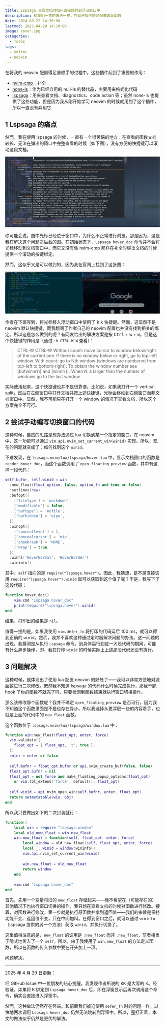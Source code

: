```yaml
---
title: Lspsaga 查看文档时如何直接跳转到浮动窗口中
description: 和我们一贯的做法一样，在调用插件的时候魔改源函数
date: 2024-08-22 14:30:00
lastmod: 2025-04-29 14:30:00
image: cover.jpg
categories:
  - Tools
tags:
  - editor
  - neovim
---
```


在将我的 neovim 配置得足够顺手的过程中，这些插件起到了重要的作用：

- [nvim-cmp](https://github.com/hrsh7th/nvim-cmp)：补全
- [none-ls](https://github.com/nvimtools/none-ls.nvim)：作为已经弃用的 null-ls 的替代品，主要用来格式化代码
- [lspsaga](https://github.com/nvimdev/lspsaga.nvim)：用来查看文档、diagnostics、code action 等；虽然 none-ls 也提供了这些功能，但是因为我从刚开始学习 neovim 的时候就用到了这个插件，所以一直没有弃用它

## 1 Lspsaga 的痛点

然而，我在使用 lspsaga 的时候，一直有一个很苦恼的地方：在查看的函数文档较长、无法在弹出的窗口中完整查看的时候（如下图），没有方便的快捷键可以滚动这段文档。

![](issue.jpg)

你可能会说，图中光标已经位于窗口中，为什么不正常进行浏览。那是因为，这是我在解决这个问题之后截的图。在初始状态下，`Lspsaga hover_doc` 命令并不会将光标移动到文档窗口中，而它又没有像 nvim-cmp 那样在补全时弹出文档的时候提供一个滚动的按键绑定。

然而，这似乎又是可以做到的，因为我在官网上找到了这张图：

![](demo.gif)

作者在下面写到，将光标移入浮动窗口中使用了 <kbd>k</kbd> <kbd>k</kbd> 快捷键。然而，这显然不是 neovim 默认快捷键，而我翻阅了作者自己的 neovim 配置也并没有找到相关的绑定。所以这是怎么做到的呢？有网友给出的解决方案是按 <kbd>Ctrl</kbd> + <kbd>w</kbd> + <kbd>w</kbd>，但是这个快捷键的作用是（通过 `:h CTRL-W_W` 查看）：

> CTRL-W CTRL-W	Without count: move cursor to window below/right of the current one. If there is no window below or right, go to top-left window. With count: go to Nth window (windows are numbered from top-left to bottom-right). To obtain the window number see |bufwinnr()| and |winnr()|. When N is larger than the number of windows go to the last window.

实际使用起来，这个快捷键也并不是很靠谱。比如说，如果我打开一个 vertical split，然后在左侧窗口中打开文档并按上述快捷键，光标会移动到右侧窗口而非文档窗口中。显然，我不可能只在打开一个 window 的情况下查看文档，所以这个方案完全不可行。

## 2 尝试手动编写切换窗口的代码

这种时候，自然的思路是想办法通过 lua 切换到某一个指定的窗口。在 neovim 中，这一功能可以通过 `vim.api.nvim_set_current_win(winid)` 实现。所以，现在的问题就变成了：如何找到这个 `winid`。

不难发现，在 `lspsaga.nvim/lua/lspsaga/hover.lua` 中，显示文档窗口的函数是 `render_hover_doc`，而这个函数调用了 `open_floating_preview` 函数，其中有这样一段代码：

```lua
self.bufnr, self.winid = win
  :new_float(float_option, false, option_fn and true or false)
  :setlines(new)
  :bufopt({
    ['filetype'] = 'markdown',
    ['modifiable'] = false,
    ['buftype'] = 'nofile',
    ['bufhidden'] = 'wipe',
  })
  :winopt({
    ['conceallevel'] = 2,
    ['concealcursor'] = 'niv',
    ['showbreak'] = 'NONE',
    ['wrap'] = true,
  })
  :winhl('HoverNormal', 'HoverBorder')
  :wininfo()
```

其中，`self` 指向的是 `require("lspsaga.hover")`。因此，我猜想，是不是直接调用 `require("lspsaga.hover").winid` 就可以获取到这个值了呢？于是，我写下了这段代码：

```lua
function hover_doc()
    vim.cmd "Lspsaga hover_doc"
    print(require("lspsaga.hover").winid)
end
```

结果，打印出的结果是 `nil`。

值得一提的是，如果我使用 `vim.defer_fn` 将打印的代码延后 100 ms，就可以得到正确的 `winid`。然而，我并不喜欢这种通过定时器解决问题的办法。这一问题的出现，我猜测是从执行 `Lspsaga` 命令，到具体运行到这一大段代码的期间，可能有什么异步操作，即，我在打印 `winid` 的时候实际上上述那段代码还没有执行。

## 3 问题解决

这种时候，就体现出了使用 lua 配置 neovim 的好处了——我可以非常方便地对源函数进行二次修改。既然我不知道 lspsaga 的代码什么时候完成执行，那我干脆 hook 了你的函数不就完了吗，只要检测到函数结束就执行窗口切换操作。

那么该修改哪个函数呢？我并不确定 `open_floating_preview` 是否可行，因为我不知道这个函数里面是不是也存在异步。所以我选择从更深层一些的内容着手，也就是上面的代码中的 `new_float` 函数。

这个函数位于 `lspsaga.nvim/lua/lspsaga/window.lua` 中：

```lua
function win:new_float(float_opt, enter, force)
  vim.validate({
    float_opt = { float_opt, 't', true },
  })
  enter = enter or false

  self.bufnr = float_opt.bufnr or api.nvim_create_buf(false, false)
  float_opt.bufnr = nil
  float_opt = not force and make_floating_popup_options(float_opt)
    or vim.tbl_extend('force', default(), float_opt)

  self.winid = api.nvim_open_win(self.bufnr, enter, float_opt)
  return setmetatable(win, obj)
end
```

所以我只要做出如下的二次封装就行：

```lua
function()
    local win = require "lspsaga.window"
    local old_new_float = win.new_float
    win.new_float = function(self, float_opt, enter, force)
        local window = old_new_float(self, float_opt, enter, force)
        local _, winid = window:wininfo()
        vim.api.nvim_set_current_win(winid)

        win.new_float = old_new_float
        return window
    end

    vim.cmd "Lspsaga hover_doc"
end
```

首先，先用一个变量将旧的 `new_float` 存储起来——我不希望在（可能存在的）其他情况下也执行窗口切换的操作，我只想在查看文档的时候对函数进行修改。接着，对函数进行修改，第一步就是执行原函数并拿到返回值——我们的宗旨是保持功能不变、返回值不变，只在中间加料。在得到窗口之后，就可以通过 `wininfo`（lspsaga 提供的另一个方法）获取 `winid`，并执行切换了。

这里值得注意的是，`new_float` 的调用是 `:new_float` 而非 `.new_float`，前者相当于隐式地传入了一个 `self`。所以，由于我使用了 `win.new_float` 的方法定义函数，所以在函数的传入参数中要在开头加上一项。

问题解决。

---

2025 年 4 月 29 日更新：

经 GitHub Issue 中一位朋友的热心提醒，我发现作者所说的 <kbd>K</kbd><kbd>K</kbd> 是大写的 K。经验证，如果将 <kbd>K</kbd> 绑定到 `Lspsaga hover_doc` 后，即在浮窗显示后再次调用这个命令，确实会直接进入浮窗中。

然而，这种做法仍然存在弊端。和前面我们被迫使用 `defer_fn` 时的问题一样，过快地两次调用 `Lspsaga hover_doc` 仍然无法跳转到浮窗中。所以，歪打正着，本文的做法似乎仍然是更优的解法。
